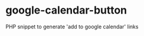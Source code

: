 google-calendar-button
======================

PHP snippet to generate 'add to google calendar' links